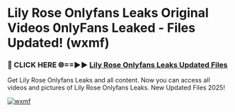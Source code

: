 # Lily Rose Onlyfans Leaks Original Videos 0nlyFans Leaked - Files Updated! (wxmf)

<h3>🔴 CLICK HERE 🌐==►► <a href="https://tinyurl.com/4seja8ks" rel="nofollow">Lily Rose Onlyfans Leaks Updated Files</a></h3>

Get Lily Rose Onlyfans Leaks and all content. Now you can access all videos and pictures of Lily Rose Onlyfans Leaks. New Updated Files 2025!

[![wxmf](https://i.imgur.com/EWjZXRe.gif)](https://tinyurl.com/4seja8ks)
